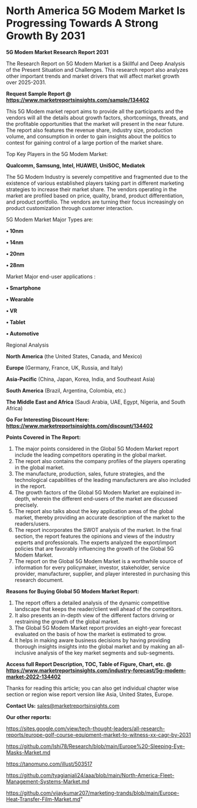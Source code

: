 # North America 5G Modem Market Is Progressing Towards A Strong Growth By 2031

<strong>5G Modem Market Research Report 2031</strong>

The Research Report on 5G Modem Market is a Skillful and Deep Analysis of the Present Situation and Challenges. This research report also analyzes other important trends and market drivers that will affect market growth over 2025-2031.

<strong>Request Sample Report @ <a href=https://www.marketreportsinsights.com/sample/134402>https://www.marketreportsinsights.com/sample/134402</a></strong>

This 5G Modem market report aims to provide all the participants and the vendors will all the details about growth factors, shortcomings, threats, and the profitable opportunities that the market will present in the near future. The report also features the revenue share, industry size, production volume, and consumption in order to gain insights about the politics to contest for gaining control of a large portion of the market share.

Top Key Players in the 5G Modem Market:

<strong>Qualcomm, Samsung, Intel, HUAWEI, UniSOC, Mediatek</strong>

The 5G Modem Industry is severely competitive and fragmented due to the existence of various established players taking part in different marketing strategies to increase their market share. The vendors operating in the market are profiled based on price, quality, brand, product differentiation, and product portfolio. The vendors are turning their focus increasingly on product customization through customer interaction.

5G Modem Market Major Types are:

<strong>• 10nm

• 14nm

• 20nm

• 28nm</strong>

Market Major end-user applications :

<strong>• Smartphone

• Wearable

• VR

• Tablet

• Automotive</strong>

Regional Analysis

</u><strong><b>North America</b></strong> (the United States, Canada, and Mexico)

<strong><b>Europe </b></strong>(Germany, France, UK, Russia, and Italy)

<strong><b>Asia-Pacific</b></strong> (China, Japan, Korea, India, and Southeast Asia)

<strong><b>South America</b></strong> (Brazil, Argentina, Colombia, etc.)

<strong><b>The Middle East and Africa</b></strong> (Saudi Arabia, UAE, Egypt, Nigeria, and South Africa)

<strong>Go For Interesting Discount Here: <a href=https://www.marketreportsinsights.com/discount/134402>https://www.marketreportsinsights.com/discount/134402</a></strong>

<strong>Points Covered in The Report:</strong>
<ol>
  <li>The major points considered in the Global 5G Modem Market report include the leading competitors operating in the global market.</li>
  <li>The report also contains the company profiles of the players operating in the global market.</li>
  <li>The manufacture, production, sales, future strategies, and the technological capabilities of the leading manufacturers are also included in the report.</li>
  <li>The growth factors of the Global 5G Modem Market are explained in-depth, wherein the different end-users of the market are discussed precisely.</li>
  <li>The report also talks about the key application areas of the global market, thereby providing an accurate description of the market to the readers/users.</li>
  <li>The report incorporates the SWOT analysis of the market. In the final section, the report features the opinions and views of the industry experts and professionals. The experts analyzed the export/import policies that are favorably influencing the growth of the Global 5G Modem Market.</li>
  <li>The report on the Global 5G Modem Market is a worthwhile source of information for every policymaker, investor, stakeholder, service provider, manufacturer, supplier, and player interested in purchasing this research document.</li>
</ol>
<strong>Reasons for Buying Global 5G Modem Market Report:</strong>

<ol>
  <li>The report offers a detailed analysis of the dynamic competitive landscape that keeps the reader/client well ahead of the competitors.</li>
  <li>It also presents an in-depth view of the different factors driving or restraining the growth of the global market.</li>
  <li>The Global 5G Modem Market report provides an eight-year forecast evaluated on the basis of how the market is estimated to grow.</li>
  <li>It helps in making aware business decisions by having providing thorough insights insights into the global market and by making an all-inclusive analysis of the key market segments and sub-segments.</li>
</ol>
<strong>Access full Report Description, TOC, Table of Figure, Chart, etc. @ <a href=https://www.marketreportsinsights.com/industry-forecast/5g-modem-market-2022-134402>https://www.marketreportsinsights.com/industry-forecast/5g-modem-market-2022-134402</a></strong>


Thanks for reading this article; you can also get individual chapter wise section or region wise report version like Asia, United States, Europe.

<strong>Contact Us:</strong>
sales@marketreportsinsights.com

<strong>Our other reports:</strong>

<a href=https://sites.google.com/view/tech-thought-leaders/all-research-reports/europe-golf-course-equipment-market-to-witness-xx-cagr-by-2031>https://sites.google.com/view/tech-thought-leaders/all-research-reports/europe-golf-course-equipment-market-to-witness-xx-cagr-by-2031</a>

<a href=https://github.com/Ishi78/Research/blob/main/Europe%20-Sleeping-Eye-Masks-Market.md>https://github.com/Ishi78/Research/blob/main/Europe%20-Sleeping-Eye-Masks-Market.md</a>

<a href=https://tanomuno.com/illust/503517>https://tanomuno.com/illust/503517</a>

<a href=https://github.com/tyagianjali24/aaa/blob/main/North-America-Fleet-Management-Systems-Market.md>https://github.com/tyagianjali24/aaa/blob/main/North-America-Fleet-Management-Systems-Market.md</a>

<a href=https://github.com/vijaykumar207/marketing-trands/blob/main/Europe-Heat-Transfer-Film-Market.md>https://github.com/vijaykumar207/marketing-trands/blob/main/Europe-Heat-Transfer-Film-Market.md</a>"
